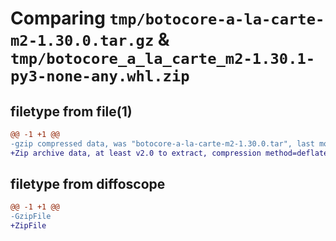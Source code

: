 # Comparing `tmp/botocore-a-la-carte-m2-1.30.0.tar.gz` & `tmp/botocore_a_la_carte_m2-1.30.1-py3-none-any.whl.zip`

## filetype from file(1)

```diff
@@ -1 +1 @@
-gzip compressed data, was "botocore-a-la-carte-m2-1.30.0.tar", last modified: Tue Jul  4 01:44:47 2023, max compression
+Zip archive data, at least v2.0 to extract, compression method=deflate
```

## filetype from diffoscope

```diff
@@ -1 +1 @@
-GzipFile
+ZipFile
```

